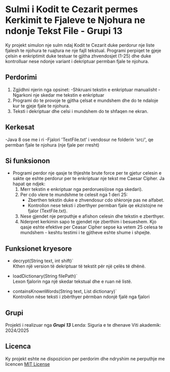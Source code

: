 # Sulmi i Kodit te Cezarit permes Kerkimit te Fjaleve te Njohura ne ndonje Tekst File - Grupi 13

Ky projekt simulon nje sulm ndaj Kodit te Cezarit duke perdorur nje liste fjalesh te njohura te ruajtura ne nje fajll tekstual. Programi perpiqet te gjeje çelsin e enkriptimit duke testuar te gjitha zhvendosjet (1-25) dhe duke kontrolluar nese ndonje variant i dekriptuar permban fjale te njohura.

## Perdorimi
1. Zgjidhni njerin nga opsinet:
   -Shkruani tekstin e enkriptuar manualisht
   -Ngarkoni nje skedar me tekstin e enkriptuar
2. Programi do te provoje te gjitha çelsat e mundshem dhe do te ndaloje kur te gjeje fjale te njohura.
3. Teksti i dekriptuar dhe celsi i mundshem do te shfaqen ne ekran.

## Kerkesat
-Java 8 ose me i ri
-Fjalori 'TextFile.txt' i vendosur ne folderin 'src/', qe permban fjale te njohura (nje fjale per rresht)

## Si funksionon
- Programi perdor nje qasje te thjeshte brute force per te gjetur celesin e sakte qe eshte perdorur per te enkriptuar nje tekst me Caesar Cipher. Ja hapat qe ndjek:
   1. Merr tekstin e enkriptuar nga perdoruesi(ose nga skedari).
   2. Per cdo vlere te mundshme te celesit nga 1 deri 25:
       - Zberthen tekstin duke e zhvendosur cdo shkronje pas ne alfabet.
       - Kontrollon nese teksti i zberthyer permban fjale qe ekzistojne ne fjalor (TextFile.txt).
   3. Nese gjendet nje perputhje e afishon celesin dhe tekstin e zberthyer.
   4. Nderpret kerkimin sapo te gjendet nje zberthim i besueshem.
  Kjo qasje eshte efektive per Ceasar Cipher sepse ka vetem 25 celesa te mundshem - keshtu testimi i te gjitheve eshte shume i shpejte.

## Funksionet kryesore
- decrypt(String text, int shift)`  
  Kthen një version të dekriptuar të tekstit për një çelës të dhënë.

- loadDictionary(String filePath)`  
  Lexon fjalorin nga një skedar tekstual dhe e ruan në listë.

- containsKnownWords(String text, List<String> dictionary)`  
  Kontrollon nëse teksti i zbërthyer përmban ndonjë fjalë nga fjalori

## Grupi 
Projekti i realizuar nga ***Grupi 13***
Lenda: Siguria e te dhenave
Viti akademik: 2024/2025

## Licenca

Ky projekt eshte ne dispozicion per perdorim dhe ndryshim ne perputhje me licencen [MIT License](https://opensource.org/licenses/MIT)


